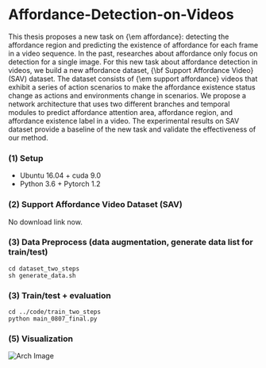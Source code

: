 # Affordance-Detection-on-Videos
This thesis proposes a new task on {\em affordance}: detecting the affordance region and predicting the existence of affordance for each frame in a video sequence. In the past, researches about affordance only focus on detection for a single image. For this new task about affordance detection in videos, we build a new affordance dataset, {\bf Support Affordance Video} (SAV) dataset. The dataset consists of {\em support  affordance} videos that exhibit a series of action scenarios to make the affordance existence status change 
as actions and environments change in scenarios. We propose a network architecture that uses two different branches and temporal modules to predict affordance attention area, affordance region, and affordance existence label in a video. The experimental results on SAV dataset provide a baseline of the new task and validate the effectiveness of our method.

### (1) Setup
* Ubuntu 16.04 + cuda 9.0
* Python 3.6 + Pytorch 1.2

### (2) Support Affordance Video Dataset (SAV)
No download link now.

### (3) Data Preprocess (data augmentation, generate data list for train/test)
```
cd dataset_two_steps
sh generate_data.sh
```

### (3) Train/test + evaluation
```
cd ../code/train_two_steps
python main_0807_final.py
```
### (5) Visualization
![Arch Image](https://github.com/FishWantToFly/Affordance-Detection-on-Video/blob/master/figs/pred_visualization.png)
